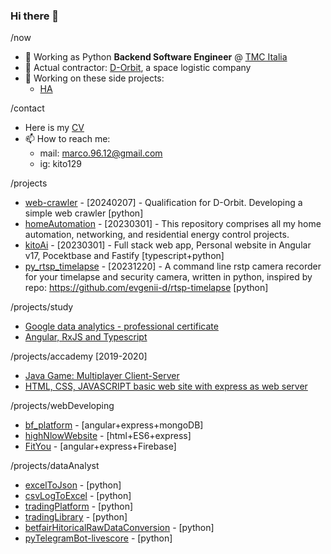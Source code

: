 ### Hi there 👋

<!--
**kito129/kito129** is a ✨ _special_ ✨ repository because its `README.md` (this file) appears on your GitHub profile.
-->

/now
- 🌱 Working as Python **Backend Software Engineer** @ [TMC Italia](https://github.com/TMC-Italia)
- 🚀 Actual contractor: [D-Orbit](https://dorbit.com), a space logistic company
- 🔨 Working on these side projects:
  - [HA](https://github.com/kito129/homeAutomation)

/contact
- Here is my [CV](https://github.com/kito129/google-data-analytics-professional-certificate/blob/main/marco_selva_resume.pdf)  
- 📫 How to reach me:
  - mail: marco.96.12@gmail.com
  - ig: kito129



/projects
- [web-crawler](https://github.com/kito129/web-Crawler-d-orbit) - [20240207] - Qualification for D-Orbit. Developing a simple web crawler [python]
- [homeAutomation](https://github.com/kito129/homeAutomation) - [20230301] - This repository comprises all my home automation, networking, and residential energy control projects.
- [kitoAi](https://github.com/kito129/kitoAi) - [20230301] - Full stack web app, Personal website in Angular v17, Pocektbase and Fastify [typescript+python]
- [py_rtsp_timelapse](https://github.com/kito129/py_rtsp_timelapse) - [20231220] - A command line rstp camera recorder for your timelapse and security camera, written in python, inspired by repo: https://github.com/evgenii-d/rtsp-timelapse [python]

/projects/study
- [Google data analytics - professional certificate](https://github.com/kito129/google-data-analytics-professional-certificate)
- [Angular, RxJS and Typescript](https://github.com/kito129/fabioBiondiCourses)

/projects/accademy [2019-2020]
- [Java Game: Multiplayer Client-Server](https://github.com/kito129/ing-sw-2019-11_ProjectAdreanalina)
- [HTML, CSS, JAVASCRIPT basic web site with express as web server](https://github.com/kito129/hypermedia19)

/projects/webDeveloping
- [bf_platform](https://github.com/kito129/bf_platform) - [angular+express+mongoDB]
- [highNlowWebsite](https://github.com/kito129/highNlowWebsite) - [html+ES6+express]
- [FitYou](https://github.com/kito129/FitYou) - [angular+express+Firebase]

/projects/dataAnalyst
- [excelToJson](https://github.com/kito129/excelToJson) - [python]
- [csvLogToExcel](https://github.com/kito129/csvLogToExcel) - [python]
- [tradingPlatform](https://github.com/kito129/tradingPlatform) - [python]
- [tradingLibrary](https://github.com/kito129/tradingLibrary) - [python]
- [betfairHitoricalRawDataConversion](https://github.com/kito129/betfairHitoricalRawDataConversion) - [python]
- [pyTelegramBot-livescore](https://github.com/kito129/pyTelegramBot-livescore) - [python]
